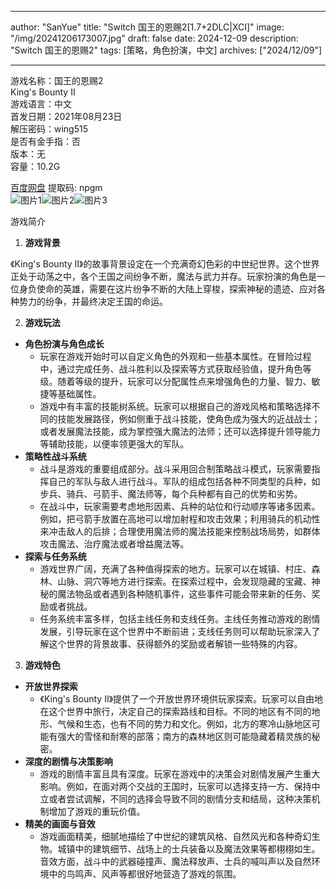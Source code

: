 
---
author: "SanYue"
title: "Switch 国王的恩赐2[1.7+2DLC|XCI]"
image: "/img/20241206173007.jpg"
draft: false
date: 2024-12-09
description: "Switch 国王的恩赐2"
tags: [策略，角色扮演，中文]
archives: ["2024/12/09"]

---

游戏名称：国王的恩赐2   
King's Bounty II    
游戏语言：中文  
首发日期：2021年08月23日  
解压密码：wing515  
是否有金手指：否  
版本：无   
容量：10.2G

[百度网盘](https://pan.baidu.com/s/1Yl3AIgHAtTI4fkhMuiJqZQ) 提取码: npgm  
![图片1](/img/766be1.jpg)![图片2](/img/8f2e46.jpg)![图片3](/img/546404.jpg)  

游戏简介  
1. **游戏背景**

《King's Bounty II》的故事背景设定在一个充满奇幻色彩的中世纪世界。这个世界正处于动荡之中，各个王国之间纷争不断，魔法与武力并存。玩家扮演的角色是一位身负使命的英雄，需要在这片纷争不断的大陆上穿梭，探索神秘的遗迹、应对各种势力的纷争，并最终决定王国的命运。

2. **游戏玩法**

 - **角色扮演与角色成长**
     - 玩家在游戏开始时可以自定义角色的外观和一些基本属性。在冒险过程中，通过完成任务、战斗胜利以及探索等方式获取经验值，提升角色等级。随着等级的提升，玩家可以分配属性点来增强角色的力量、智力、敏捷等基础属性。
     - 游戏中有丰富的技能树系统。玩家可以根据自己的游戏风格和策略选择不同的技能发展路径，例如侧重于战斗技能，使角色成为强大的近战战士；或者发展魔法技能，成为掌控强大魔法的法师；还可以选择提升领导能力等辅助技能，以便率领更强大的军队。
 - **策略性战斗系统**
     - 战斗是游戏的重要组成部分。战斗采用回合制策略战斗模式，玩家需要指挥自己的军队与敌人进行战斗。军队的组成包括各种不同类型的兵种，如步兵、骑兵、弓箭手、魔法师等，每个兵种都有自己的优势和劣势。
     - 在战斗中，玩家需要考虑地形因素、兵种的站位和行动顺序等诸多因素。例如，把弓箭手放置在高地可以增加射程和攻击效果；利用骑兵的机动性来冲击敌人的后排；合理使用魔法师的魔法技能来控制战场局势，如群体攻击魔法、治疗魔法或者增益魔法等。
 - **探索与任务系统**
     - 游戏世界广阔，充满了各种值得探索的地方。玩家可以在城镇、村庄、森林、山脉、洞穴等地方进行探索。在探索过程中，会发现隐藏的宝藏、神秘的魔法物品或者遇到各种随机事件，这些事件可能会带来新的任务、奖励或者挑战。
     - 任务系统丰富多样，包括主线任务和支线任务。主线任务推动游戏的剧情发展，引导玩家在这个世界中不断前进；支线任务则可以帮助玩家深入了解这个世界的背景故事、获得额外的奖励或者解锁一些特殊的内容。

3. **游戏特色**

 - **开放世界探索**
     - 《King's Bounty II》提供了一个开放世界环境供玩家探索。玩家可以自由地在这个世界中旅行，决定自己的探索路线和目标。不同的地区有不同的地形、气候和生态，也有不同的势力和文化。例如，北方的寒冷山脉地区可能有强大的雪怪和耐寒的部落；南方的森林地区则可能隐藏着精灵族的秘密。
 - **深度的剧情与决策影响**
     - 游戏的剧情丰富且具有深度。玩家在游戏中的决策会对剧情发展产生重大影响。例如，在面对两个交战的王国时，玩家可以选择支持一方、保持中立或者尝试调解，不同的选择会导致不同的剧情分支和结局，这种决策机制增加了游戏的重玩价值。
 - **精美的画面与音效**
     - 游戏画面精美，细腻地描绘了中世纪的建筑风格、自然风光和各种奇幻生物。城镇中的建筑细节、战场上的士兵装备以及魔法效果等都栩栩如生。音效方面，战斗中的武器碰撞声、魔法释放声、士兵的喊叫声以及自然环境中的鸟鸣声、风声等都很好地营造了游戏的氛围。
